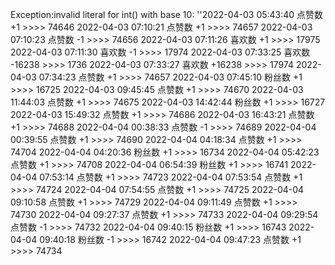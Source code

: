 Exception:invalid literal for int() with base 10: ''2022-04-03  05:43:40   点赞数 +1 >>>> 74646
2022-04-03  07:10:21   点赞数 +1 >>>> 74657
2022-04-03  07:10:23   点赞数 -1 >>>> 74656
2022-04-03  07:11:26   喜欢数 +1 >>>> 17975
2022-04-03  07:11:30   喜欢数 -1 >>>> 17974
2022-04-03  07:33:25   喜欢数 -16238 >>>> 1736
2022-04-03  07:33:27   喜欢数 +16238 >>>> 17974
2022-04-03  07:34:23   点赞数 +1 >>>> 74657
2022-04-03  07:45:10   粉丝数 +1 >>>> 16725
2022-04-03  09:45:45   点赞数 +1 >>>> 74670
2022-04-03  11:44:03   点赞数 +1 >>>> 74675
2022-04-03  14:42:44   粉丝数 +1 >>>> 16727
2022-04-03  15:49:32   点赞数 +1 >>>> 74686
2022-04-03  16:43:21   点赞数 +1 >>>> 74688
2022-04-04  00:38:33   点赞数 -1 >>>> 74689
2022-04-04  00:39:55   点赞数 +1 >>>> 74690
2022-04-04  04:18:34   点赞数 +1 >>>> 74704
2022-04-04  04:20:36   粉丝数 +1 >>>> 16734
2022-04-04  05:42:23   点赞数 +1 >>>> 74708
2022-04-04  06:54:39   粉丝数 +1 >>>> 16741
2022-04-04  07:53:14   点赞数 +1 >>>> 74723
2022-04-04  07:53:54   点赞数 +1 >>>> 74724
2022-04-04  07:54:55   点赞数 +1 >>>> 74725
2022-04-04  09:10:58   点赞数 +1 >>>> 74729
2022-04-04  09:11:49   点赞数 +1 >>>> 74730
2022-04-04  09:27:37   点赞数 +1 >>>> 74733
2022-04-04  09:29:54   点赞数 -1 >>>> 74732
2022-04-04  09:40:15   粉丝数 +1 >>>> 16743
2022-04-04  09:40:18   粉丝数 -1 >>>> 16742
2022-04-04  09:47:23   点赞数 +1 >>>> 74734

